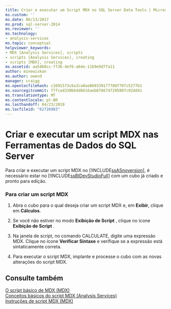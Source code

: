 ```yaml
---
title: Criar e executar um Script MDX no SQL Server Data Tools | Microsoft Docs
ms.custom: ''
ms.date: 06/13/2017
ms.prod: sql-server-2014
ms.reviewer: ''
ms.technology:
- analysis-services
ms.topic: conceptual
helpviewer_keywords:
- MDX [Analysis Services], scripts
- scripts [Analysis Services], creating
- scripts [MDX], creating
ms.assetid: aa54b8cc-ff3b-4ef6-a64e-11b9e9d7fa11
author: minewiskan
ms.author: owend
manager: craigg
ms.openlocfilehash: c2691573c6a3ca0ae860339177780f707c5277b1
ms.sourcegitcommit: f7fced330b64d6616aeb8766747295807c92dd41
ms.translationtype: MT
ms.contentlocale: pt-BR
ms.lasthandoff: 04/23/2019
ms.locfileid: "62726983"
---
```

# <a name="create-and-run-an-mdx-script-in-sql-server-data-tools"></a>Criar e executar um script MDX nas Ferramentas de Dados do SQL Server
  Para criar e executar um script MDX no  [!INCLUDE[ssASnoversion](../../includes/ssasnoversion-md.md)], é necessário estar no [!INCLUDE[ssBIDevStudioFull](../../includes/ssbidevstudiofull-md.md)] com um cubo já criado e pronto para edição.  
  
### <a name="to-create-a-multidimensional-expressions-mdx-script"></a>Para criar um script MDX  
  
1.  Abra o cubo para o qual deseja criar um script MDX e, em **Exibir**, clique em **Cálculos**.  
  
2.  Se você não estiver no modo **Exibição de Script** , clique no ícone **Exibição de Script** .  
  
3.  Na janela de script, no comando CALCULATE, digite uma expressão MDX. Clique no ícone **Verificar Sintaxe** e verifique se a expressão está sintaticamente correta.  
  
4.  Para executar o script MDX, implante e processe o cubo com as novas alterações do script MDX.  
  
## <a name="see-also"></a>Consulte também  
 [O script básico de MDX &#40;MDX&#41;](mdx/the-basic-mdx-script-mdx.md)   
 [Conceitos básicos do script MDX &#40;Analysis Services&#41;](mdx/mdx-scripting-fundamentals-analysis-services.md)   
 [Instruções de script MDX &#40;MDX&#41;](/sql/mdx/mdx-scripting-statements-mdx)  
  
  
